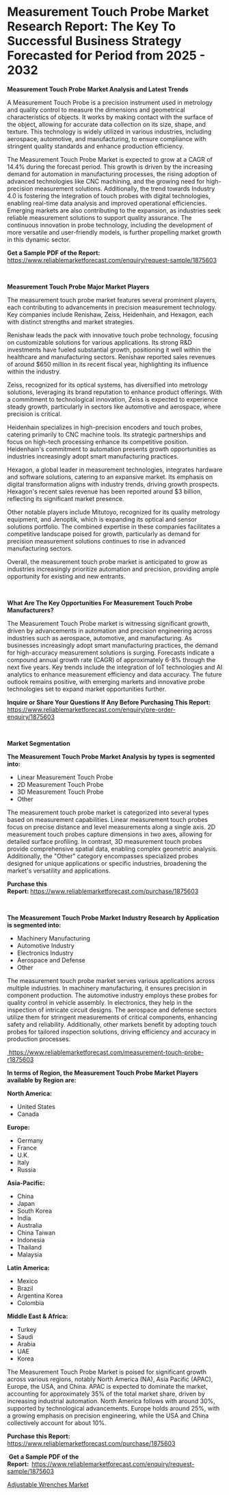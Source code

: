 <p><h1>Measurement Touch Probe Market Research Report: The Key To Successful Business Strategy Forecasted for Period from 2025 - 2032</h1></p><p><strong>Measurement Touch Probe Market Analysis and Latest Trends</strong></p>
<p><p>A Measurement Touch Probe is a precision instrument used in metrology and quality control to measure the dimensions and geometrical characteristics of objects. It works by making contact with the surface of the object, allowing for accurate data collection on its size, shape, and texture. This technology is widely utilized in various industries, including aerospace, automotive, and manufacturing, to ensure compliance with stringent quality standards and enhance production efficiency.</p><p>The Measurement Touch Probe Market is expected to grow at a CAGR of 14.4% during the forecast period. This growth is driven by the increasing demand for automation in manufacturing processes, the rising adoption of advanced technologies like CNC machining, and the growing need for high-precision measurement solutions. Additionally, the trend towards Industry 4.0 is fostering the integration of touch probes with digital technologies, enabling real-time data analysis and improved operational efficiencies. Emerging markets are also contributing to the expansion, as industries seek reliable measurement solutions to support quality assurance. The continuous innovation in probe technology, including the development of more versatile and user-friendly models, is further propelling market growth in this dynamic sector.</p></p>
<p><strong>Get a Sample PDF of the Report:&nbsp;</strong> <a href="https://www.reliablemarketforecast.com/enquiry/request-sample/1875603?utm_campaign=2783&utm_medium=2&utm_source=Github&utm_content=ia&utm_term=10042025&utm_id=measurement-touch-probe">https://www.reliablemarketforecast.com/enquiry/request-sample/1875603</a></p>
<p>&nbsp;</p>
<p><strong>Measurement Touch Probe Major Market Players</strong></p>
<p><p>The measurement touch probe market features several prominent players, each contributing to advancements in precision measurement technology. Key companies include Renishaw, Zeiss, Heidenhain, and Hexagon, each with distinct strengths and market strategies.</p><p>Renishaw leads the pack with innovative touch probe technology, focusing on customizable solutions for various applications. Its strong R&D investments have fueled substantial growth, positioning it well within the healthcare and manufacturing sectors. Renishaw reported sales revenues of around $650 million in its recent fiscal year, highlighting its influence within the industry.</p><p>Zeiss, recognized for its optical systems, has diversified into metrology solutions, leveraging its brand reputation to enhance product offerings. With a commitment to technological innovation, Zeiss is expected to experience steady growth, particularly in sectors like automotive and aerospace, where precision is critical.</p><p>Heidenhain specializes in high-precision encoders and touch probes, catering primarily to CNC machine tools. Its strategic partnerships and focus on high-tech processing enhance its competitive position. Heidenhain's commitment to automation presents growth opportunities as industries increasingly adopt smart manufacturing practices.</p><p>Hexagon, a global leader in measurement technologies, integrates hardware and software solutions, catering to an expansive market. Its emphasis on digital transformation aligns with industry trends, driving growth prospects. Hexagon's recent sales revenue has been reported around $3 billion, reflecting its significant market presence.</p><p>Other notable players include Mitutoyo, recognized for its quality metrology equipment, and Jenoptik, which is expanding its optical and sensor solutions portfolio. The combined expertise in these companies facilitates a competitive landscape poised for growth, particularly as demand for precision measurement solutions continues to rise in advanced manufacturing sectors. </p><p>Overall, the measurement touch probe market is anticipated to grow as industries increasingly prioritize automation and precision, providing ample opportunity for existing and new entrants.</p></p>
<p>&nbsp;</p>
<p><strong>What Are The Key Opportunities For Measurement Touch Probe Manufacturers?</strong></p>
<p><p>The Measurement Touch Probe market is witnessing significant growth, driven by advancements in automation and precision engineering across industries such as aerospace, automotive, and manufacturing. As businesses increasingly adopt smart manufacturing practices, the demand for high-accuracy measurement solutions is surging. Forecasts indicate a compound annual growth rate (CAGR) of approximately 6-8% through the next five years. Key trends include the integration of IoT technologies and AI analytics to enhance measurement efficiency and data accuracy. The future outlook remains positive, with emerging markets and innovative probe technologies set to expand market opportunities further.</p></p>
<p><strong>Inquire or Share Your Questions If Any Before Purchasing This Report:</strong> <a href="https://www.reliablemarketforecast.com/enquiry/pre-order-enquiry/1875603?utm_campaign=2783&utm_medium=2&utm_source=Github&utm_content=ia&utm_term=10042025&utm_id=measurement-touch-probe">https://www.reliablemarketforecast.com/enquiry/pre-order-enquiry/1875603</a></p>
<p>&nbsp;</p>
<p><strong>Market Segmentation</strong></p>
<p><strong>The Measurement Touch Probe Market Analysis by types is segmented into:</strong></p>
<p><ul><li>Linear Measurement Touch Probe</li><li>2D Measurement Touch Probe</li><li>3D Measurement Touch Probe</li><li>Other</li></ul></p>
<p><p>The measurement touch probe market is categorized into several types based on measurement capabilities. Linear measurement touch probes focus on precise distance and level measurements along a single axis. 2D measurement touch probes capture dimensions in two axes, allowing for detailed surface profiling. In contrast, 3D measurement touch probes provide comprehensive spatial data, enabling complex geometric analysis. Additionally, the "Other" category encompasses specialized probes designed for unique applications or specific industries, broadening the market's versatility and applications.</p></p>
<p><strong>Purchase this Report:&nbsp;</strong><a href="https://www.reliablemarketforecast.com/purchase/1875603?utm_campaign=2783&utm_medium=2&utm_source=Github&utm_content=ia&utm_term=10042025&utm_id=measurement-touch-probe">https://www.reliablemarketforecast.com/purchase/1875603</a></p>
<p>&nbsp;</p>
<p><strong>The Measurement Touch Probe Market Industry Research by Application is segmented into:</strong></p>
<p><ul><li>Machinery Manufacturing</li><li>Automotive Industry</li><li>Electronics Industry</li><li>Aerospace and Defense</li><li>Other</li></ul></p>
<p><p>The measurement touch probe market serves various applications across multiple industries. In machinery manufacturing, it ensures precision in component production. The automotive industry employs these probes for quality control in vehicle assembly. In electronics, they help in the inspection of intricate circuit designs. The aerospace and defense sectors utilize them for stringent measurements of critical components, enhancing safety and reliability. Additionally, other markets benefit by adopting touch probes for tailored inspection solutions, driving efficiency and accuracy in production processes.</p></p>
<p><a href="https://www.reliablemarketforecast.com/measurement-touch-probe-r1875603?utm_campaign=2783&utm_medium=2&utm_source=Github&utm_content=ia&utm_term=10042025&utm_id=measurement-touch-probe">&nbsp;https://www.reliablemarketforecast.com/measurement-touch-probe-r1875603</a></p>
<p><strong>In terms of Region, the Measurement Touch Probe Market Players available by Region are:</strong></p>
<p>
    <p> <strong> North America: </strong>
        <ul>
            <li>United States</li>
            <li>Canada</li>
        </ul>
        </p> 
    <p> <strong> Europe: </strong>
        <ul>
            <li>Germany</li>
            <li>France</li>
            <li>U.K.</li>
            <li>Italy</li>
            <li>Russia</li>
        </ul>
        </p> 
    <p> <strong> Asia-Pacific: </strong>
        <ul>
            <li>China</li>
            <li>Japan</li>
            <li>South Korea</li>
            <li>India</li>
            <li>Australia</li>
            <li>China Taiwan</li>
            <li>Indonesia</li>
            <li>Thailand</li>
            <li>Malaysia</li>
        </ul>
        </p> 
    <p> <strong> Latin America: </strong>
        <ul>
            <li>Mexico</li>
            <li>Brazil</li>
            <li>Argentina Korea</li>
            <li>Colombia</li>
        </ul>
        </p> 
    <p> <strong> Middle East & Africa: </strong>
        <ul>
            <li>Turkey</li>
            <li>Saudi</li>
            <li>Arabia</li>
            <li>UAE</li>
            <li>Korea</li>
        </ul>
    </p>
    </p>
<p><p>The Measurement Touch Probe Market is poised for significant growth across various regions, notably North America (NA), Asia Pacific (APAC), Europe, the USA, and China. APAC is expected to dominate the market, accounting for approximately 35% of the total market share, driven by increasing industrial automation. North America follows with around 30%, supported by technological advancements. Europe holds around 25%, with a growing emphasis on precision engineering, while the USA and China collectively account for about 10%.</p></p>
<p><strong>Purchase this Report: </strong><a href="https://www.reliablemarketforecast.com/purchase/1875603?utm_campaign=2783&utm_medium=2&utm_source=Github&utm_content=ia&utm_term=10042025&utm_id=measurement-touch-probe">https://www.reliablemarketforecast.com/purchase/1875603</a></p>
<p>&nbsp;<strong>Get a Sample PDF of the Report:&nbsp;&nbsp;</strong><a href="https://www.reliablemarketforecast.com/enquiry/request-sample/1875603?utm_campaign=2783&utm_medium=2&utm_source=Github&utm_content=ia&utm_term=10042025&utm_id=measurement-touch-probe">https://www.reliablemarketforecast.com/enquiry/request-sample/1875603</a></p>
<p><strong></strong></p>
<p><p><a href="https://github.com/muhjanaidu/Market-Research-Report-List-1/blob/main/adjustable-wrenches-market.md?utm_campaign=2783&utm_medium=2&utm_source=Github&utm_content=ia&utm_term=10042025&utm_id=measurement-touch-probe">Adjustable Wrenches Market</a></p></p>